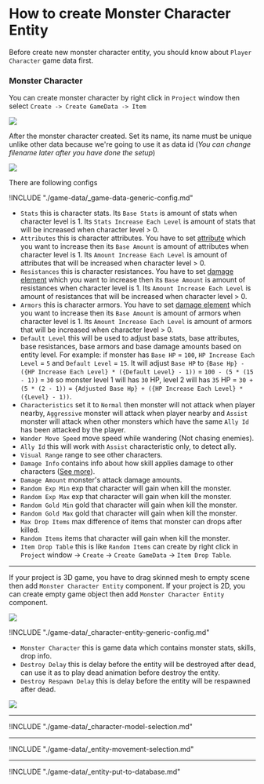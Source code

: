 # How to create Monster Character Entity

Before create new monster character entity, you should know about `Player Character` game data first.

### Monster Character

You can create monster character by right click in `Project` window then select `Create -> Create GameData -> Item`

![](../images/characters/003.png)

After the monster character created. Set its name, its name must be unique unlike other data because we're going to use it as data id (*You can change filename later after you have done the setup*)

![](../images/characters/004.png)

There are following configs

!INCLUDE "./game-data/_game-data-generic-config.md"

*   `Stats` this is character stats. Its `Base Stats` is amount of stats when character level is 1. Its `Stats Increase Each Level` is amount of stats that will be increased when character level > 0.
*   `Attributes` this is character attributes. You have to set [attribute](pages/104-character-stats-and-relates-data?id=attribute ':target=__blank') which you want to increase then its `Base Amount` is amount of attributes when character level is 1. Its `Amount Increase Each Level` is amount of attributes that will be increased when character level > 0.
*   `Resistances` this is character resistances. You have to set [damage element](pages/104-character-stats-and-relates-data?id=damage-element ':target=__blank') which you want to increase then its `Base Amount` is amount of resistances when character level is 1. Its `Amount Increase Each Level` is amount of resistances that will be increased when character level > 0.
*   `Armors` this is character armors. You have to set [damage element](pages/104-character-stats-and-relates-data?id=damage-element ':target=__blank') which you want to increase then its `Base Amount` is amount of armors when character level is 1. Its `Amount Increase Each Level` is amount of armors that will be increased when character level > 0.
*   `Default Level` this will be used to adjust base stats, base attributes, base resistances, base armors and base damage amounts based on entity level. For example: if monster has `Base HP` = `100`, `HP Increase Each Level` = `5` and `Default Level` = `15`. It will adjust `Base HP` to `{Base Hp} - ({HP Increase Each Level} * ({Default Level} - 1))` = `100 - (5 * (15 - 1))` = `30` so monster level 1 will has `30` HP, level 2 will has `35` HP = `30 + (5 * (2 - 1))` = `{Adjusted Base Hp} + ({HP Increase Each Level} * ({Level} - 1))`.
*   `Characteristics` set it to `Normal` then monster will not attack when player nearby, `Aggressive` monster will attack when player nearby and `Assist` monster will attack when other monsters which have the same `Ally Id` has been attacked by the player.
*   `Wander Move Speed` move speed while wandering (Not chasing enemies).
*   `Ally Id` this will work with `Assist` characteristic only, to detect ally.
*   `Visual Range` range to see other characters.
*   `Damage Info` contains info about how skill applies damage to other characters ([See more](pages/018-damage-info ':target=__blank')).
*   `Damage Amount` monster's attack damage amounts.
*   `Random Exp Min` exp that character will gain when kill the monster.
*   `Random Exp Max` exp that character will gain when kill the monster.
*   `Random Gold Min` gold that character will gain when kill the monster.
*   `Random Gold Max` gold that character will gain when kill the monster.
*   `Max Drop Items` max difference of items that monster can drops after killed.
*   `Random Items` items that character will gain when kill the monster.
*   `Item Drop Table` this is like `Random Items` can create by right click in `Project` window -> `Create` -> `Create GameData` -> `Item Drop Table`.

* * *

If your project is 3D game, you have to drag skinned mesh to empty scene then add `Monster Character Entity` component. If your project is 2D, you can create empty game object then add `Monster Character Entity` component.

![](https://cdn-images-1.medium.com/max/1600/0*0X6gBEW0c7ZbmSOw)

!INCLUDE "./game-data/_character-entity-generic-config.md"

*   `Monster Character` this is game data which contains monster stats, skills, drop info.
*   `Destroy Delay` this is delay before the entity will be destroyed after dead, can use it as to play dead animation before destroy the entity.
*   `Destroy Respawn Delay` this is delay before the entity will be respawned after dead.

![](../images/new_monster_character_entity_setting.png)

* * *

!INCLUDE "./game-data/_character-model-selection.md"

* * *

!INCLUDE "./game-data/_entity-movement-selection.md"

* * *

!INCLUDE "./game-data/_entity-put-to-database.md"
<!--stackedit_data:
eyJoaXN0b3J5IjpbOTM3NTkwNDQwXX0=
-->